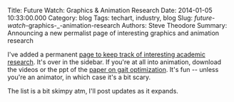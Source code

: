Title: Future Watch: Graphics & Animation Research
Date: 2014-01-05 10:33:00.000
Category: blog
Tags: techart, industry, blog
Slug: _future-watch_-graphics-_-animation-research
Authors: Steve Theodore
Summary: Announcing a new permalist page of interesting graphics and animation research

I've added a permanent [page to keep track of interesting academic research](http://techartsurvival.blogspot.com/p/interesting-graphics-and-animation.html). It's over in the sidebar.  If you're at all into animation, download the videos or the ppt of the [paper on gait optimization](http://grail.cs.washington.edu/projects/animal-morphology/s2009/). It's fun -- unless you're an animator, in which case it's a bit scary.   
  
  
The list is a bit skimpy atm, I'll post updates as it expands.  
  
  


